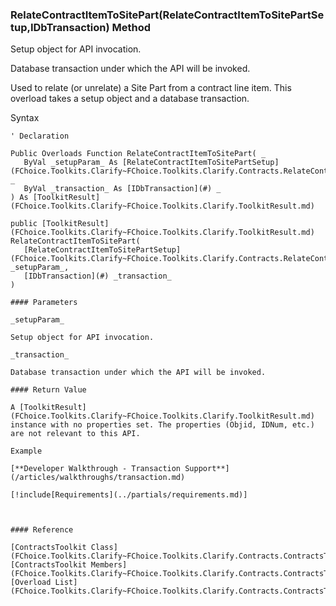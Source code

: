 ﻿### RelateContractItemToSitePart(RelateContractItemToSitePartSetup,IDbTransaction) Method

Setup object for API invocation.

Database transaction under which the API will be invoked.

Used to relate (or unrelate) a Site Part from a contract line item. This overload takes a setup object and a database transaction.

Syntax

```vbnet
' Declaration

Public Overloads Function RelateContractItemToSitePart( _
   ByVal _setupParam_ As [RelateContractItemToSitePartSetup](FChoice.Toolkits.Clarify~FChoice.Toolkits.Clarify.Contracts.RelateContractItemToSitePartSetup.md), _
   ByVal _transaction_ As [IDbTransaction](#) _
) As [ToolkitResult](FChoice.Toolkits.Clarify~FChoice.Toolkits.Clarify.ToolkitResult.md)

public [ToolkitResult](FChoice.Toolkits.Clarify~FChoice.Toolkits.Clarify.ToolkitResult.md) RelateContractItemToSitePart( 
   [RelateContractItemToSitePartSetup](FChoice.Toolkits.Clarify~FChoice.Toolkits.Clarify.Contracts.RelateContractItemToSitePartSetup.md) _setupParam_,
   [IDbTransaction](#) _transaction_
)

#### Parameters

_setupParam_

Setup object for API invocation.

_transaction_

Database transaction under which the API will be invoked.

#### Return Value

A [ToolkitResult](FChoice.Toolkits.Clarify~FChoice.Toolkits.Clarify.ToolkitResult.md) instance with no properties set. The properties (Objid, IDNum, etc.) are not relevant to this API.

Example

[**Developer Walkthrough - Transaction Support**](/articles/walkthroughs/transaction.md)

[!include[Requirements](../partials/requirements.md)]



#### Reference

[ContractsToolkit Class](FChoice.Toolkits.Clarify~FChoice.Toolkits.Clarify.Contracts.ContractsToolkit.md)  
[ContractsToolkit Members](FChoice.Toolkits.Clarify~FChoice.Toolkits.Clarify.Contracts.ContractsToolkit_members.md)  
[Overload List](FChoice.Toolkits.Clarify~FChoice.Toolkits.Clarify.Contracts.ContractsToolkit~RelateContractItemToSitePart.md)